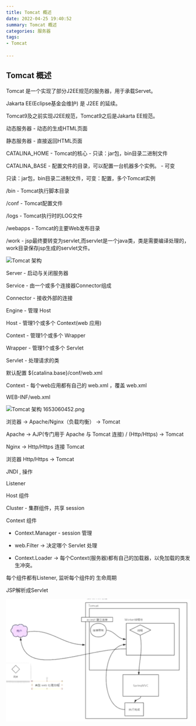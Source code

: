 ```yaml
---
title: Tomcat 概述
date: 2022-04-25 19:40:52
summary: Tomcat 概述
categories: 服务器
tags:
- Tomcat   

---
```

## Tomcat 概述

Tomcat 是一个实现了部分J2EE规范的服务器，用于承载Servet。

Jakarta EE(Eclipse基金会维护) 是 J2EE 的延续。

Tomcat9及之前实现J2EE规范，Tomcat9之后是Jakarta EE规范。


动态服务器 - 动态的生成HTML页面
 
静态服务器 - 直接返回HTML页面

CATALINA_HOME -  Tomcat的核心 - 只读：jar包，bin目录二进制文件

CATALINA_BASE - 配置文件的目录，可以配置一台机器多个实例。 - 可变

只读：jar包，bin目录二进制文件，可变：配置，多个Tomcat实例


/bin - Tomcat执行脚本目录 

/conf - Tomcat配置文件

/logs - Tomcat执行时的LOG文件

/webapps - Tomcat的主要Web发布目录

/work - jsp最终要转变为servlet,而servlet是一个java类，类是需要编译处理的，work目录保存jsp生成的servlet文件。


![Tomcat 架构](/medias/Server/1653058477.png)

Server - 启动与关闭服务器

Service - 由一个或多个连接器Connector组成

Connector - 接收外部的连接

Engine - 管理 Host

Host - 管理1个或多个 Context(web 应用)

Context - 管理1个或多个 Wrapper

Wrapper - 管理1个或多个 Servlet

Servlet - 处理请求的类


默认配置  ${catalina.base}/conf/web.xml

Context - 每个web应用都有自己的 web.xml ，覆盖  web.xml

WEB-INF/web.xml

![Tomcat 架构](/medias/Server/1653058477.png)
1653060452.png

浏览器 ->  Apache/Nginx（负载均衡） -> Tomcat

Apache -> AJP(专门用于 Apache 与 Tomcat 连接) / (Http/Https) -> Tomcat

Nginx -> Http/Https 连接 Tomcat

浏览器   Http/Https -> Tomcat


JNDI , 操作

Listener

Host 组件

Cluster - 集群组件，共享 session



Context 组件

- Context.Manager -  session 管理

- web.Filter -> 决定哪个 Servlet 处理

- Context.Loader -> 每个Context(服务器)都有自己的加载器，以免加载的类发生冲突。



每个组件都有Listener, 监听每个组件的 生命周期 


JSP解析成Servlet


![执行流程](/medias/Server/1655822263873.png)







